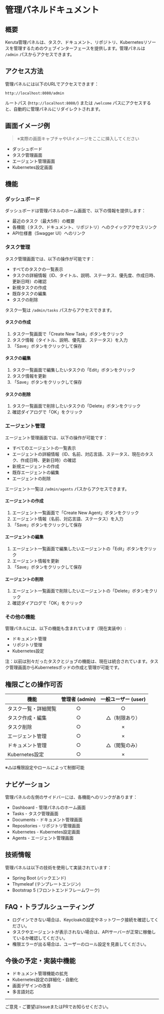 # 管理パネルドキュメント

## 概要

Keruta管理パネルは、タスク、ドキュメント、リポジトリ、Kubernetesリソースを管理するためのウェブインターフェースを提供します。管理パネルは `/admin` パスからアクセスできます。

## アクセス方法

管理パネルには以下のURLでアクセスできます：

```
http://localhost:8080/admin
```

ルートパス (`http://localhost:8080/`) または `/welcome` パスにアクセスすると、自動的に管理パネルにリダイレクトされます。

## 画面イメージ例

> ※実際の画面キャプチャやUIイメージをここに挿入してください

- ダッシュボード
- タスク管理画面
- エージェント管理画面
- Kubernetes設定画面

## 機能

### ダッシュボード

ダッシュボードは管理パネルのホーム画面で、以下の情報を提供します：

- 最近のタスク（最大5件）の概要
- 各機能（タスク、ドキュメント、リポジトリ）へのクイックアクセスリンク
- API仕様書（Swagger UI）へのリンク

### タスク管理

タスク管理画面では、以下の操作が可能です：

- すべてのタスクの一覧表示
- タスクの詳細情報（ID、タイトル、説明、ステータス、優先度、作成日時、更新日時）の確認
- 新規タスクの作成
- 既存タスクの編集
- タスクの削除

タスク一覧は `/admin/tasks` パスからアクセスできます。

#### タスクの作成

1. タスク一覧画面で「Create New Task」ボタンをクリック
2. タスク情報（タイトル、説明、優先度、ステータス）を入力
3. 「Save」ボタンをクリックして保存

#### タスクの編集

1. タスク一覧画面で編集したいタスクの「Edit」ボタンをクリック
2. タスク情報を更新
3. 「Save」ボタンをクリックして保存

#### タスクの削除

1. タスク一覧画面で削除したいタスクの「Delete」ボタンをクリック
2. 確認ダイアログで「OK」をクリック

### エージェント管理

エージェント管理画面では、以下の操作が可能です：

- すべてのエージェントの一覧表示
- エージェントの詳細情報（ID、名前、対応言語、ステータス、現在のタスク、作成日時、更新日時）の確認
- 新規エージェントの作成
- 既存エージェントの編集
- エージェントの削除

エージェント一覧は `/admin/agents` パスからアクセスできます。

#### エージェントの作成

1. エージェント一覧画面で「Create New Agent」ボタンをクリック
2. エージェント情報（名前、対応言語、ステータス）を入力
3. 「Save」ボタンをクリックして保存

#### エージェントの編集

1. エージェント一覧画面で編集したいエージェントの「Edit」ボタンをクリック
2. エージェント情報を更新
3. 「Save」ボタンをクリックして保存

#### エージェントの削除

1. エージェント一覧画面で削除したいエージェントの「Delete」ボタンをクリック
2. 確認ダイアログで「OK」をクリック

### その他の機能

管理パネルには、以下の機能も含まれています（現在実装中）:

- ドキュメント管理
- リポジトリ管理
- Kubernetes設定

注：以前は別々だったタスクとジョブの機能は、現在は統合されています。タスク管理画面からKubernetesポッドの作成と管理が可能です。

## 権限ごとの操作可否

| 機能             | 管理者 (admin) | 一般ユーザー (user) |
|------------------|:--------------:|:-------------------:|
| タスク一覧・詳細閲覧 |      ○         |         ○           |
| タスク作成・編集   |      ○         |         △（制限あり）|
| タスク削除         |      ○         |         ×           |
| エージェント管理   |      ○         |         ×           |
| ドキュメント管理   |      ○         |         △（閲覧のみ）|
| Kubernetes設定    |      ○         |         ×           |

※△は権限設定やロールによって制御可能

## ナビゲーション

管理パネルの左側のサイドバーには、各機能へのリンクがあります：

- Dashboard - 管理パネルのホーム画面
- Tasks - タスク管理画面
- Documents - ドキュメント管理画面
- Repositories - リポジトリ管理画面
- Kubernetes - Kubernetes設定画面
- Agents - エージェント管理画面

## 技術情報

管理パネルは以下の技術を使用して実装されています：

- Spring Boot (バックエンド)
- Thymeleaf (テンプレートエンジン)
- Bootstrap 5 (フロントエンドフレームワーク)

## FAQ・トラブルシューティング

- ログインできない場合は、Keycloakの設定やネットワーク接続を確認してください。
- タスクやエージェントが表示されない場合は、APIサーバーが正常に稼働しているか確認してください。
- 権限エラーが出る場合は、ユーザーのロール設定を見直してください。

## 今後の予定・実装中機能

- ドキュメント管理機能の拡充
- Kubernetes設定の詳細化・自動化
- 画面デザインの改善
- 多言語対応

---

ご意見・ご要望はIssueまたはPRでお知らせください。
